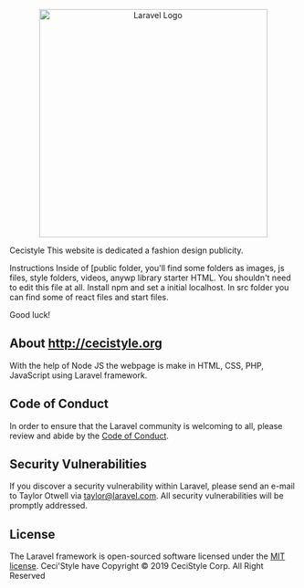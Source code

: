 <p align="center"><a href="https://laravel.com" target="_blank"><img src="https://raw.githubusercontent.com/laravel/art/master/logo-lockup/5%20SVG/2%20CMYK/1%20Full%20Color/laravel-logolockup-cmyk-red.svg" width="400" alt="Laravel Logo"></a></p>

Cecistyle
This website is dedicated a fashion design publicity.

Instructions
Inside of [public folder, you'll find some folders as images, js files, style folders, videos, anywp library starter HTML. You shouldn't need to edit this file at all. Install npm and set a initial localhost. In src folder you can find some of react files and start files.

Good luck!

## About http://cecistyle.org

With the help of Node JS the webpage is make in HTML, CSS, PHP, JavaScript using Laravel framework.

## Code of Conduct

In order to ensure that the Laravel community is welcoming to all, please review and abide by the [Code of Conduct](https://laravel.com/docs/contributions#code-of-conduct).

## Security Vulnerabilities

If you discover a security vulnerability within Laravel, please send an e-mail to Taylor Otwell via [taylor@laravel.com](mailto:info@cecistyle.org). All security vulnerabilities will be promptly addressed.

## License

The Laravel framework is open-sourced software licensed under the [MIT license](https://opensource.org/licenses/MIT).
Ceci'Style have Copyright © 2019 CeciStyle Corp. All Right Reserved
